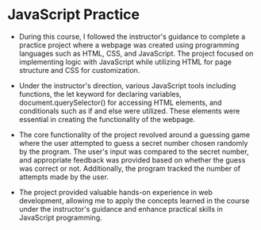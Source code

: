 <h1>JavaScript Practice</h1>

- During this course, I followed the instructor's guidance to complete a practice project where a webpage was created using programming languages such as HTML, CSS, and JavaScript. The project focused on implementing logic with JavaScript while utilizing HTML for page structure and CSS for customization.

- Under the instructor's direction, various JavaScript tools including functions, the let keyword for declaring variables, document.querySelector() for accessing HTML elements, and conditionals such as if and else were utilized. These elements were essential in creating the functionality of the webpage.

- The core functionality of the project revolved around a guessing game where the user attempted to guess a secret number chosen randomly by the program. The user's input was compared to the secret number, and appropriate feedback was provided based on whether the guess was correct or not. Additionally, the program tracked the number of attempts made by the user.

- The project provided valuable hands-on experience in web development, allowing me to apply the concepts learned in the course under the instructor's guidance and enhance practical skills in JavaScript programming.
